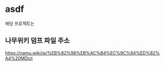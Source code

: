 # asdf

 해당 프로젝트는 
 
## 나무위키 덤프 파일 주소
https://namu.wiki/w/%EB%82%98%EB%AC%B4%EC%9C%84%ED%82%A4%20MDict

